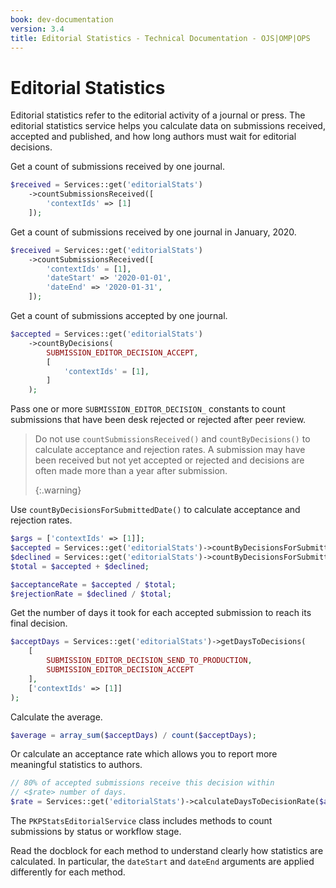```yaml
---
book: dev-documentation
version: 3.4
title: Editorial Statistics - Technical Documentation - OJS|OMP|OPS
---
```


# Editorial Statistics

Editorial statistics refer to the editorial activity of a journal or press. The editorial statistics service helps you calculate data on submissions received, accepted and published, and how long authors must wait for editorial decisions.

Get a count of submissions received by one journal.

```php
$received = Services::get('editorialStats')
    ->countSubmissionsReceived([
        'contextIds' => [1]
    ]);
```

Get a count of submissions received by one journal in January, 2020.

```php
$received = Services::get('editorialStats')
    ->countSubmissionsReceived([
        'contextIds' = [1],
        'dateStart' => '2020-01-01',
        'dateEnd' => '2020-01-31',
    ]);
```

Get a count of submissions accepted by one journal.

```php
$accepted = Services::get('editorialStats')
    ->countByDecisions(
        SUBMISSION_EDITOR_DECISION_ACCEPT,
        [
            'contextIds' = [1],
        ]
    );
```

Pass one or more `SUBMISSION_EDITOR_DECISION_` constants to count submissions that have been desk rejected or rejected after peer review.

> Do not use `countSubmissionsReceived()` and `countByDecisions()` to calculate acceptance and rejection rates. A submission may have been received but not yet accepted or rejected and decisions are often made more than a year after submission. 
> 
> {:.warning}

Use `countByDecisionsForSubmittedDate()` to calculate acceptance and rejection rates.

```php
$args = ['contextIds' => [1]];
$accepted = Services::get('editorialStats')->countByDecisionsForSubmittedDate(SUBMISSION_EDITOR_DECISION_ACCEPT, $args);
$declined = Services::get('editorialStats')->countByDecisionsForSubmittedDate([SUBMISSION_EDITOR_DECISION_INITIAL_DECLINE, SUBMISSION_EDITOR_DECISION_DECLINE], $args);
$total = $accepted + $declined;

$acceptanceRate = $accepted / $total;
$rejectionRate = $declined / $total;
```

Get the number of days it took for each accepted submission to reach its final decision.

```php
$acceptDays = Services::get('editorialStats')->getDaysToDecisions(
    [
        SUBMISSION_EDITOR_DECISION_SEND_TO_PRODUCTION,
        SUBMISSION_EDITOR_DECISION_ACCEPT
    ],
    ['contextIds' => [1]]
);
```

Calculate the average.

```php
$average = array_sum($acceptDays) / count($acceptDays);
```

Or calculate an acceptance rate which allows you to report more meaningful statistics to authors.

```php
// 80% of accepted submissions receive this decision within
// <$rate> number of days.
$rate = Services::get('editorialStats')->calculateDaysToDecisionRate($acceptDays, 0.8);
```

The `PKPStatsEditorialService` class includes methods to count submissions by status or workflow stage.

Read the docblock for each method to understand clearly how statistics are calculated. In particular, the `dateStart` and `dateEnd` arguments are applied differently for each method.
